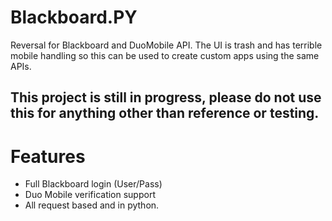 # Blackboard.PY
Reversal for Blackboard and DuoMobile API. The UI is trash and has terrible mobile handling so this can be used to create custom apps using the same APIs.

## This project is still in progress, please do not use this for anything other than reference or testing.

# Features
 - Full Blackboard login (User/Pass)
 - Duo Mobile verification support 
 - All request based and in python.
